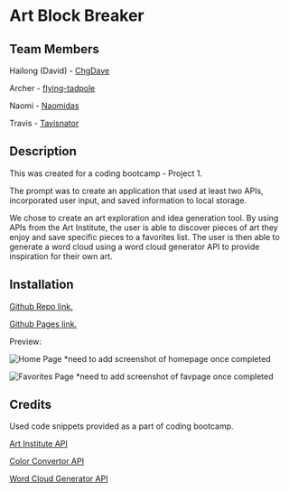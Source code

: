 # Art Block Breaker

## Team Members

Hailong (David) - [ChgDave](https://github.com/ChgDave)

Archer - [flying-tadpole](https://github.com/flying-tadpole)

Naomi - [Naomidas](https://github.com/Naomidas)

Travis - [Tavisnator](https://github.com/Tavisnator)

## Description

This was created for a coding bootcamp - Project 1.

The prompt was to create an application that used at least two APIs, incorporated user input, and saved information to local storage.

We chose to create an art exploration and idea generation tool. By using APIs from the Art Institute, the user is able to discover pieces of art they enjoy and save specific pieces to a favorites list. The user is then able to generate a word cloud using a word cloud generator API to provide inspiration for their own art.

## Installation

[Github Repo link.](https://github.com/Coding-Bootcamp-Project-1/ArtBlockBreaker)

[Github Pages link.](https://coding-bootcamp-project-1.github.io/ArtBlockBreaker/)

Preview:

![Home Page]() *need to add screenshot of homepage once completed

![Favorites Page]() *need to add screenshot of favpage once completed

## Credits

Used code snippets provided as a part of coding bootcamp.

[Art Institute API](https://api.artic.edu/docs/#introduction)

[Color Convertor API](https://www.thecolorapi.com/)

[Word Cloud Generator API](https://quickchart.io/documentation/word-cloud-api/#getting-started)

